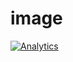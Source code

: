 # image
[![Analytics](https://github.com/UA-63740471-1/worldwideit/image)](https://github.com/worldwideit/image/edit/master/README.md)
